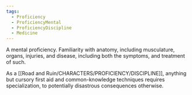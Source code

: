 ```yaml
---
tags:
  - Proficiency
  - ProficiencyMental
  - ProficiencyDiscipline
  - Medicine
---
```

A mental proficiency. Familiarity with anatomy, including musculature, organs, injuries, and disease, including both the symptoms, and treatment of such.

As a [[Road and Ruin/CHARACTERS/PROFICIENCY/DISCIPLINE]], anything but cursory first aid and common-knowledge techniques requires specialization, to potentially disastrous consequences otherwise.
